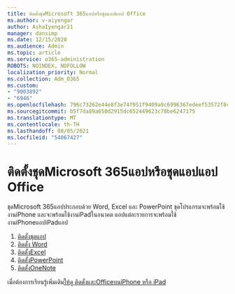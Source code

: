 ```yaml
---
title: ติดตั้งชุดMicrosoft 365แอปหรือชุดแอปแอป Office
ms.author: v-aiyengar
author: AshaIyengar21
manager: dansimp
ms.date: 12/15/2020
ms.audience: Admin
ms.topic: article
ms.service: o365-administration
ROBOTS: NOINDEX, NOFOLLOW
localization_priority: Normal
ms.collection: Adm_O365
ms.custom:
- "9003892"
- "6946"
ms.openlocfilehash: 796c73262e44e8f3e74f951f9409a9c6996367edeef53572f8caf6bbb56adf47
ms.sourcegitcommit: b5f7da89a650d2915dc652449623c78be6247175
ms.translationtype: MT
ms.contentlocale: th-TH
ms.lasthandoff: 08/05/2021
ms.locfileid: "54067427"
---
```

# <a name="install-the-microsoft-365-app-bundle-or-an-individual-office-app"></a>ติดตั้งชุดMicrosoft 365แอปหรือชุดแอปแอป Office

ชุดMicrosoft 365แอปประกอบด้วย Word, Excel และ PowerPoint ชุดโปรแกรมจะพร้อมใช้งานiPhone และจะพร้อมใช้งานiPadในอนาคต แอปแต่ละรายการจะพร้อมใช้งานiPhoneแอปiPadแอป

1. [ติดตั้งชุดแอป](https://go.microsoft.com/fwlink/?linkid=2136762)
1. [ติดตั้ง Word](https://go.microsoft.com/fwlink/?linkid=2136974)
1. [ติดตั้งExcel](https://go.microsoft.com/fwlink/?linkid=2136975)
1. [ติดตั้งPowerPoint](https://go.microsoft.com/fwlink/?linkid=2136882)
1. [ติดตั้งOneNote](https://go.microsoft.com/fwlink/?linkid=2136883)

เมื่อต้องการเรียนรู้เพิ่มเติม[ให้ดู ติดตั้งและOfficeบนiPhone หรือ iPad](https://go.microsoft.com/fwlink/?linkid=2135560)
